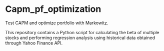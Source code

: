 # Capm_pf_optimization
Test CAPM and optimize portfolio with Markowitz.

This repository contains a Python script for calculating the beta of multiple stocks and performing regression analysis using historical data obtained through Yahoo Finance API.
